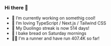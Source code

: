 ### Hi there 👋

- 🔭 I’m currently working on somethig cool!
- 🌱 I’m loving TypeScript / Next.js / Tailwind CSS
- 🦜 My Duolingo streak is now 514 days!
- 🥖 I bake bread on Saturday mornings
- 🏃🏻 I'm a runner and have run 407.4K so far!


<!--
**yutaroishiwata/yutaroishiwata** is a ✨ _special_ ✨ repository because its `README.md` (this file) appears on your GitHub profile.

Here are some ideas to get you started:

- 🔭 I’m currently working on ...
- 🌱 I’m currently learning ...
- 👯 I’m looking to collaborate on ...
- 🤔 I’m looking for help with ...
- 💬 Ask me about ...
- 📫 How to reach me: ...
- 😄 Pronouns: ...
- ⚡ Fun fact: ...
-->
